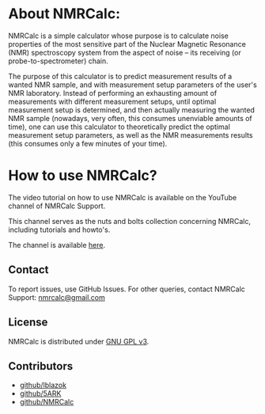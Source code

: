 # About NMRCalc:

NMRCalc is a simple calculator whose purpose is to calculate noise properties of the most sensitive part of the Nuclear Magnetic Resonance (NMR) spectroscopy system from the aspect of noise – its receiving (or probe-to-spectrometer) chain.

The purpose of this calculator is to predict measurement results of a wanted NMR sample, and with measurement setup parameters of the user's NMR laboratory. Instead of performing an exhausting amount of measurements with different measurement setups, until optimal measurement setup is determined, and then actually measuring the wanted NMR sample (nowadays, very often, this consumes unenviable amounts of time), one can use this calculator to theoretically predict the optimal measurement setup parameters, as well as the NMR measurements results (this consumes only a few minutes of your time).



# How to use NMRCalc?

The video tutorial on how to use NMRCalc is available on the YouTube channel of NMRCalc Support.

This channel serves as the nuts and bolts collection concerning NMRCalc, including tutorials and howto's.

The channel is available [here](https://www.youtube.com/channel/UCxmr6qfK3Yq-3RveHQRJBKg).



Contact
-------

To report issues, use GitHub Issues. For other queries, contact NMRCalc Support: <nmrcalc@gmail.com>



License
-------

NMRCalc is distributed under [GNU GPL v3](https://www.gnu.org/licenses/gpl-3.0.html).



Contributors
------------

* [github/lblazok](https://github.com/lblazok)
* [github/5ARK](https://github.com/5ARK)
* [github/NMRCalc](https://github.com/NMRCalc)
